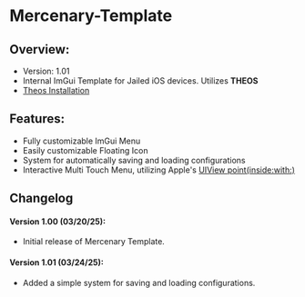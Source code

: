 # Mercenary-Template

## Overview:
- Version: 1.01
- Internal ImGui Template for Jailed iOS devices. Utilizes **THEOS**
- [Theos Installation](https://theos.dev/docs/installation)

## Features:
- Fully customizable ImGui Menu
- Easily customizable Floating Icon
- System for automatically saving and loading configurations
- Interactive Multi Touch Menu, utilizing Apple's [UIView point(inside:with:)](https://developer.apple.com/documentation/uikit/uiview/point(inside:with:)?language=objc)

## Changelog

#### Version 1.00 (03/20/25):
- Initial release of Mercenary Template.

#### Version 1.01 (03/24/25):
- Added a simple system for saving and loading configurations.
